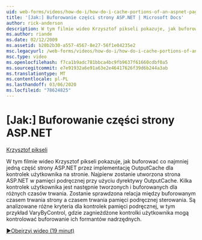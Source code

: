 ```yaml
---
uid: web-forms/videos/how-do-i/how-do-i-cache-portions-of-an-aspnet-page
title: '[Jak:] Buforowanie części strony ASP.NET | Microsoft Docs'
author: rick-anderson
description: W tym filmie wideo Krzysztof pikseli pokazuje, jak buforować co najmniej jedną część strony ASP.NET przez implementację OutputCache dla kontrolek użytkownika na stronie. Najpierw...
ms.author: riande
ms.date: 02/12/2009
ms.assetid: b20b2b30-a557-4567-8e27-56f1e04235e2
msc.legacyurl: /web-forms/videos/how-do-i/how-do-i-cache-portions-of-an-aspnet-page
msc.type: video
ms.openlocfilehash: f7ca1b9adc781bbca4bc9fb9637f61660cdbf0a5
ms.sourcegitcommit: e7e91932a6e91a63e2e46417626f39d6b244a3ab
ms.translationtype: MT
ms.contentlocale: pl-PL
ms.lasthandoff: 03/06/2020
ms.locfileid: "78624825"
---
```

# <a name="how-do-i-cache-portions-of-an-aspnet-page"></a>[Jak:] Buforowanie części strony ASP.NET

[Krzysztof pikseli](https://twitter.com/chrispels)

W tym filmie wideo Krzysztof pikseli pokazuje, jak buforować co najmniej jedną część strony ASP.NET przez implementację OutputCache dla kontrolek użytkownika na stronie. Najpierw zostanie utworzona strona ASP.NET w pamięci podręcznej przy użyciu dyrektywy OutputCache. Kilka kontrolek użytkownika jest następnie tworzonych i buforowanych dla różnych czasów trwania. Zostanie sprawdzona relacja między buforowanym czasem trwania strony a czasem trwania pamięci podręcznej sterowania. Są analizowane różne kryteria dla kontrolek pamięci podręcznej, w tym przykład VaryByControl, gdzie zagnieżdżone kontrolki użytkownika mogą kontrolować buforowanie ich formantów nadrzędnych.

[&#9654;Obejrzyj wideo (19 minut)](https://channel9.msdn.com/Blogs/ASP-NET-Site-Videos/how-do-i-cache-portions-of-an-aspnet-page)
